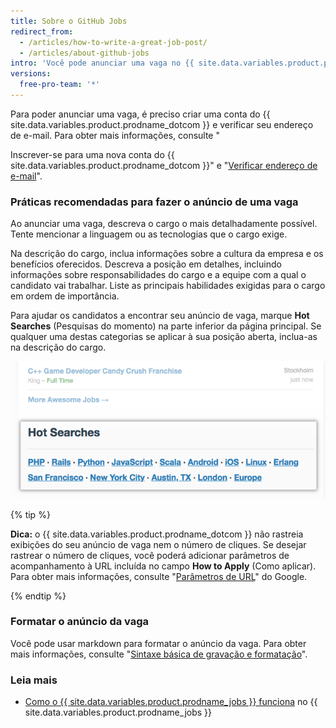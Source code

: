 ```yaml
---
title: Sobre o GitHub Jobs
redirect_from:
  - /articles/how-to-write-a-great-job-post/
  - /articles/about-github-jobs
intro: 'Você pode anunciar uma vaga no {{ site.data.variables.product.prodname_jobs }} para encontrar talentos para seus negócios.'
versions:
  free-pro-team: '*'
---
```


Para poder anunciar uma vaga, é preciso criar uma conta do {{ site.data.variables.product.prodname_dotcom }} e verificar seu endereço de e-mail. Para obter mais informações, consulte "

Inscrever-se para uma nova conta do {{ site.data.variables.product.prodname_dotcom }}" e "[Verificar endereço de e-mail](/articles/verifying-your-email-address)".</p> 



### Práticas recomendadas para fazer o anúncio de uma vaga

Ao anunciar uma vaga, descreva o cargo o mais detalhadamente possível. Tente mencionar a linguagem ou as tecnologias que o cargo exige.

Na descrição do cargo, inclua informações sobre a cultura da empresa e os benefícios oferecidos. Descreva a posição em detalhes, incluindo informações sobre responsabilidades do cargo e a equipe com a qual o candidato vai trabalhar. Liste as principais habilidades exigidas para o cargo em ordem de importância.

Para ajudar os candidatos a encontrar seu anúncio de vaga, marque **Hot Searches** (Pesquisas do momento) na parte inferior da página principal. Se qualquer uma destas categorias se aplicar à sua posição aberta, inclua-as na descrição do cargo.

![Seção Hot Searches (Pesquisas do momento) do {{ site.data.variables.product.prodname_dotcom }}](/assets/images/help/jobs/hot-searches.png)

{% tip %}

**Dica:** o {{ site.data.variables.product.prodname_dotcom }} não rastreia exibições do seu anúncio de vaga nem o número de cliques. Se desejar rastrear o número de cliques, você poderá adicionar parâmetros de acompanhamento à URL incluída no campo **How to Apply** (Como aplicar). Para obter mais informações, consulte "[Parâmetros de URL](https://support.google.com/google-ads/answer/6277564?hl=en)" do Google.

{% endtip %}



### Formatar o anúncio da vaga

Você pode usar markdown para formatar o anúncio da vaga. Para obter mais informações, consulte "[Sintaxe básica de gravação e formatação](/articles/basic-writing-and-formatting-syntax)".



### Leia mais

- [Como o {{ site.data.variables.product.prodname_jobs }} funciona](https://jobs.github.com/faq) no {{ site.data.variables.product.prodname_jobs }}

